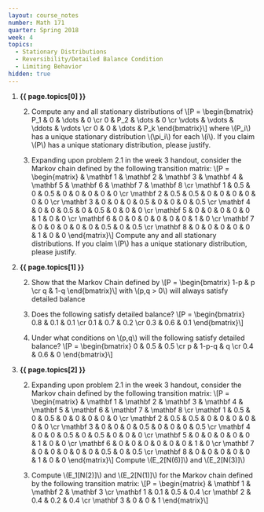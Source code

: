 ```yaml
---
layout: course_notes
number: Math 171
quarter: Spring 2018
week: 4
topics:
  - Stationary Distributions
  - Reversibility/Detailed Balance Condition
  - Limiting Behavior
hidden: true
---
```


1. **{{ page.topics[0] }}**
    
    2. Compute any and all stationary distributions of \\[P = \begin{bmatrix} P\_1 & 0 & \dots & 0 \cr 0 & P\_2 & \dots & 0 \cr \vdots & \vdots & \ddots & \vdots \cr 0 & 0 & \dots & P\_k  \end{bmatrix}\\] where \\(P\_i\\) has a unique stationary distribution \\(\pi\_i\\) for each \\(i\\). If you claim \\(P\\) has a unique stationary distribution, please justify.

    2. Expanding upon problem 2.1 in the week 3 handout, consider the Markov chain defined by the following transition matrix: \\[P = \begin{matrix} & \mathbf 1 & \mathbf 2 & \mathbf 3 & \mathbf 4 & \mathbf 5 & \mathbf 6 & \mathbf 7 & \mathbf 8 \cr \mathbf 1 & 0.5 & 0 & 0.5 & 0 & 0 & 0 & 0 & 0 \cr \mathbf 2 & 0.5 & 0.5 & 0 & 0 & 0 & 0 & 0 & 0 \cr \mathbf 3 & 0 & 0 & 0 & 0.5 & 0 & 0 & 0 & 0.5 \cr \mathbf 4 & 0 & 0 & 0.5 & 0 & 0.5 & 0 & 0 & 0 \cr \mathbf 5 & 0 & 0 & 0 & 0 & 0 & 1 & 0 & 0 \cr \mathbf 6 & 0 & 0 & 0 & 0 & 0 & 0 & 1 & 0 \cr \mathbf 7 & 0 & 0 & 0 & 0 & 0 & 0.5 & 0 & 0.5 \cr \mathbf 8 & 0 & 0 & 0 & 0 & 0 & 1 & 0 & 0 \end{matrix}\\] Compute any and all stationary distributions. If you claim \\(P\\) has a unique stationary distribution, please justify.

1. **{{ page.topics[1] }}**
    
    2. Show that the Markov Chain defined by \\[P = \begin{bmatrix} 1-p & p \cr q & 1-q \end{bmatrix}\\] with \\(p,q > 0\\) will always satisfy detailed balance

    2. Does the following satisfy detailed balance? \\[P = \begin{bmatrix} 0.8 & 0.1 & 0.1 \cr 0.1 & 0.7 & 0.2 \cr 0.3 & 0.6 & 0.1 \end{bmatrix}\\]

    2. Under what conditions on \\(p,q\\) will the following satisfy detailed balance? \\[P = \begin{bmatrix} 0 & 0.5 & 0.5 \cr p & 1-p-q & q \cr 0.4 & 0.6 & 0 \end{bmatrix}\\]


1. **{{ page.topics[2] }}**

    2. Expanding upon problem 2.1 in the week 3 handout, consider the Markov chain defined by the following transition matrix: \\[P = \begin{matrix} & \mathbf 1 & \mathbf 2 & \mathbf 3 & \mathbf 4 & \mathbf 5 & \mathbf 6 & \mathbf 7 & \mathbf 8 \cr \mathbf 1 & 0.5 & 0 & 0.5 & 0 & 0 & 0 & 0 & 0 \cr \mathbf 2 & 0.5 & 0.5 & 0 & 0 & 0 & 0 & 0 & 0 \cr \mathbf 3 & 0 & 0 & 0 & 0.5 & 0 & 0 & 0 & 0.5 \cr \mathbf 4 & 0 & 0 & 0.5 & 0 & 0.5 & 0 & 0 & 0 \cr \mathbf 5 & 0 & 0 & 0 & 0 & 0 & 1 & 0 & 0 \cr \mathbf 6 & 0 & 0 & 0 & 0 & 0 & 0 & 1 & 0 \cr \mathbf 7 & 0 & 0 & 0 & 0 & 0 & 0.5 & 0 & 0.5 \cr \mathbf 8 & 0 & 0 & 0 & 0 & 0 & 1 & 0 & 0 \end{matrix}\\] Compute \\(E\_2[N(6)]\\) and \\(E\_2[N(3)]\\)

    2. Compute \\(E\_1[N(2)]\\) and \\(E\_2[N(1)]\\) for the Markov chain defined by the following transition matrix: \\[P = \begin{matrix} & \mathbf 1 & \mathbf 2 & \mathbf 3 \cr \mathbf 1 & 0.1 & 0.5 & 0.4 \cr \mathbf 2 & 0.4 & 0.2 & 0.4 \cr \mathbf 3 & 0 & 0 & 1 \end{matrix}\\]